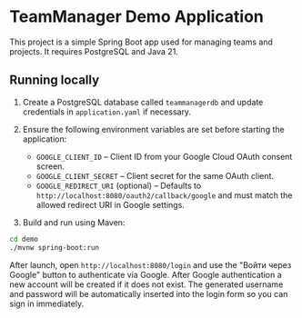 # TeamManager Demo Application

This project is a simple Spring Boot app used for managing teams and projects. It requires PostgreSQL and Java 21.

## Running locally

1. Create a PostgreSQL database called `teammanagerdb` and update credentials in `application.yaml` if necessary.
2. Ensure the following environment variables are set before starting the application:
   - `GOOGLE_CLIENT_ID` – Client ID from your Google Cloud OAuth consent screen.
   - `GOOGLE_CLIENT_SECRET` – Client secret for the same OAuth client.
   - `GOOGLE_REDIRECT_URI` (optional) – Defaults to `http://localhost:8080/oauth2/callback/google` and must match the allowed redirect URI in Google settings.


3. Build and run using Maven:

```bash
cd demo
./mvnw spring-boot:run
```

After launch, open `http://localhost:8080/login` and use the "Войти через Google" button to authenticate via Google.
After Google authentication a new account will be created if it does not exist. The generated username and password will be automatically inserted into the login form so you can sign in immediately.


